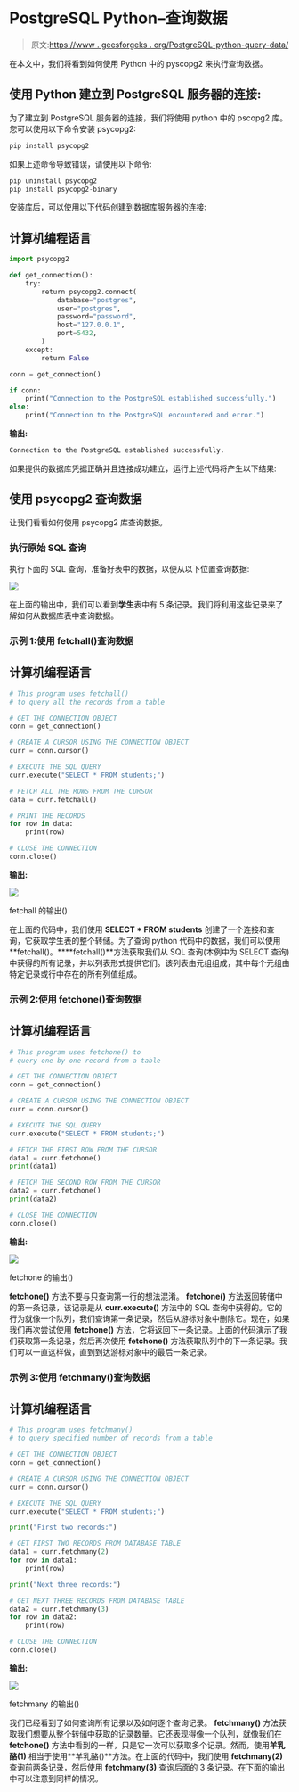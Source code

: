 # PostgreSQL Python–查询数据

> 原文:[https://www . geesforgeks . org/PostgreSQL-python-query-data/](https://www.geeksforgeeks.org/postgresql-python-querying-data/)

在本文中，我们将看到如何使用 Python 中的 pyscopg2 来执行查询数据。

## 使用 Python 建立到 PostgreSQL 服务器的连接:

为了建立到 PostgreSQL 服务器的连接，我们将使用 python 中的 pscopg2 库。您可以使用以下命令安装 psycopg2:

```py
pip install psycopg2
```

如果上述命令导致错误，请使用以下命令:

```py
pip uninstall psycopg2
pip install psycopg2-binary
```

安装库后，可以使用以下代码创建到数据库服务器的连接:

## 计算机编程语言

```py
import psycopg2

def get_connection():
    try:
        return psycopg2.connect(
            database="postgres",
            user="postgres",
            password="password",
            host="127.0.0.1",
            port=5432,
        )
    except:
        return False

conn = get_connection()

if conn:
    print("Connection to the PostgreSQL established successfully.")
else:
    print("Connection to the PostgreSQL encountered and error.")
```

**输出:**

```py
Connection to the PostgreSQL established successfully.
```

如果提供的数据库凭据正确并且连接成功建立，运行上述代码将产生以下结果:

## 使用 psycopg2 查询数据

让我们看看如何使用 psycopg2 库查询数据。

### 执行原始 SQL 查询

执行下面的 SQL 查询，准备好表中的数据，以便从以下位置查询数据:

![](img/977804df8a0636aa913a6a72ad4778e6.png)

在上面的输出中，我们可以看到**学生**表中有 5 条记录。我们将利用这些记录来了解如何从数据库表中查询数据。

### 示例 1:使用 fetchall()查询数据

## 计算机编程语言

```py
# This program uses fetchall()
# to query all the records from a table

# GET THE CONNECTION OBJECT
conn = get_connection()

# CREATE A CURSOR USING THE CONNECTION OBJECT
curr = conn.cursor()

# EXECUTE THE SQL QUERY
curr.execute("SELECT * FROM students;")

# FETCH ALL THE ROWS FROM THE CURSOR
data = curr.fetchall()

# PRINT THE RECORDS
for row in data:
    print(row)

# CLOSE THE CONNECTION
conn.close()
```

**输出:**

![](img/c18bb6b7027066b47cfff5f1cdb2a782.png)

fetchall 的输出()

在上面的代码中，我们使用 **SELECT * FROM students** 创建了一个连接和查询，它获取学生表的整个转储。为了查询 python 代码中的数据，我们可以使用 **fetchall()。****fetchall()**方法获取我们从 SQL 查询(本例中为 SELECT 查询)中获得的所有记录，并以列表形式提供它们。该列表由元组组成，其中每个元组由特定记录或行中存在的所有列值组成。

### 示例 2:使用 fetchone()查询数据

## 计算机编程语言

```py
# This program uses fetchone() to
# query one by one record from a table

# GET THE CONNECTION OBJECT
conn = get_connection()

# CREATE A CURSOR USING THE CONNECTION OBJECT
curr = conn.cursor()

# EXECUTE THE SQL QUERY
curr.execute("SELECT * FROM students;")

# FETCH THE FIRST ROW FROM THE CURSOR
data1 = curr.fetchone()
print(data1)

# FETCH THE SECOND ROW FROM THE CURSOR
data2 = curr.fetchone()
print(data2)

# CLOSE THE CONNECTION
conn.close()
```

**输出:**

![](img/6be4412cf346f671095cd1d9c5e9bf1c.png)

fetchone 的输出()

**fetchone()** 方法不要与只查询第一行的想法混淆。 **fetchone()** 方法返回转储中的第一条记录，该记录是从 **curr.execute()** 方法中的 SQL 查询中获得的。它的行为就像一个队列，我们查询第一条记录，然后从游标对象中删除它。现在，如果我们再次尝试使用 **fetchone()** 方法，它将返回下一条记录。上面的代码演示了我们获取第一条记录，然后再次使用 **fetchone()** 方法获取队列中的下一条记录。我们可以一直这样做，直到到达游标对象中的最后一条记录。

### 示例 3:使用 fetchmany()查询数据

## 计算机编程语言

```py
# This program uses fetchmany() 
# to query specified number of records from a table

# GET THE CONNECTION OBJECT
conn = get_connection()

# CREATE A CURSOR USING THE CONNECTION OBJECT
curr = conn.cursor()

# EXECUTE THE SQL QUERY
curr.execute("SELECT * FROM students;")

print("First two records:")

# GET FIRST TWO RECORDS FROM DATABASE TABLE
data1 = curr.fetchmany(2)
for row in data1:
    print(row)

print("Next three records:")

# GET NEXT THREE RECORDS FROM DATABASE TABLE
data2 = curr.fetchmany(3)
for row in data2:
    print(row)

# CLOSE THE CONNECTION
conn.close()
```

**输出:**

![](img/22c914809f15ef9293f6f94cc200780b.png)

fetchmany 的输出()

我们已经看到了如何查询所有记录以及如何逐个查询记录。 **fetchmany()** 方法获取我们想要从整个转储中获取的记录数量。它还表现得像一个队列，就像我们在 **fetchone()** 方法中看到的一样，只是它一次可以获取多个记录。然而，使用**羊乳酪(1)** 相当于使用**羊乳酪()**方法。在上面的代码中，我们使用 **fetchmany(2)** 查询前两条记录，然后使用 **fetchmany(3)** 查询后面的 3 条记录。在下面的输出中可以注意到同样的情况。